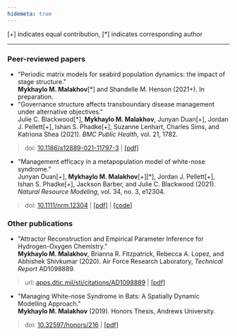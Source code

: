 ```yaml
---
hidemeta: true
---
```


[+] indicates equal contribution, [\*] indicates corresponding author

---

### Peer-reviewed papers

- "Periodic matrix models for seabird population dynamics: the impact of stage structure."  
**Mykhaylo M. Malakhov**[\*] and Shandelle M. Henson (2021+). In preparation.
- "Governance structure affects transboundary disease management under alternative objectives."  
Julie C. Blackwood[\*], **Mykhaylo M. Malakhov**, Junyan Duan[+], Jordan J. Pellett[+], Ishan S. Phadke[+], Suzanne Lenhart, Charles Sims, and Katriona Shea (2021). *BMC Public Health*, vol. 21, 1782.  
> doi: [10.1186/s12889-021-11797-3](https://doi.org/10.1186/s12889-021-11797-3) | [[pdf]](https://bmcpublichealth.biomedcentral.com/track/pdf/10.1186/s12889-021-11797-3.pdf)
- "Management efficacy in a metapopulation model of white-nose syndrome."  
Junyan Duan[+], **Mykhaylo M. Malakhov**[+][\*], Jordan J. Pellett[+], Ishan S. Phadke[+], Jackson Barber, and Julie C. Blackwood (2021). *Natural Resource Modeling*, vol. 34, no. 3, e12304.  
> doi: [10.1111/nrm.12304](https://doi.org/10.1111/nrm.12304) | [[pdf]](https://onlinelibrary.wiley.com/doi/epdf/10.1111/nrm.12304) | [[code]](https://github.com/MykMal/wns-management)

### Other publications

- "Attractor Reconstruction and Empirical Parameter Inference for Hydrogen-Oxygen Chemistry."  
**Mykhaylo M. Malakhov**, Brianna R. Fitzpatrick, Rebecca A. Lopez, and Abhishek Shivkumar (2020). Air Force Research Laboratory, *Technical Report* AD1098889.  
> url: [apps.dtic.mil/sti/citations/AD1098889](https://apps.dtic.mil/sti/citations/AD1098889) | [[pdf]](https://apps.dtic.mil/sti/pdfs/AD1098889.pdf)
- "Managing White-nose Syndrome in Bats: A Spatially Dynamic Modelling Approach."  
**Mykhaylo M. Malakhov** (2019). Honors Thesis, Andrews University.  
> doi: [10.32597/honors/216](https://dx.doi.org/10.32597/honors/216) | [[pdf]](https://digitalcommons.andrews.edu/cgi/viewcontent.cgi?article=1217&context=honors)

